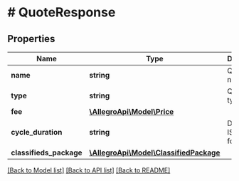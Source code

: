 # # QuoteResponse

## Properties

Name | Type | Description | Notes
------------ | ------------- | ------------- | -------------
**name** | **string** | Quote fee name. | [optional]
**type** | **string** | Quote fee type. | [optional]
**fee** | [**\AllegroApi\Model\Price**](Price.md) |  | [optional]
**cycle_duration** | **string** | Duration in ISO 8601 format. | [optional]
**classifieds_package** | [**\AllegroApi\Model\ClassifiedPackage**](ClassifiedPackage.md) |  | [optional]

[[Back to Model list]](../../README.md#models) [[Back to API list]](../../README.md#endpoints) [[Back to README]](../../README.md)
